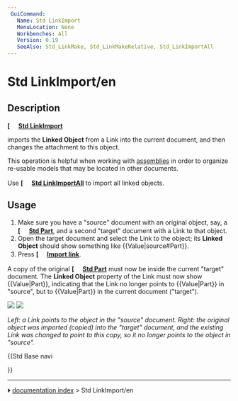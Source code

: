```yaml
---
 GuiCommand:
   Name: Std LinkImport
   MenuLocation: None
   Workbenches: All
   Version: 0.19
   SeeAlso: Std_LinkMake, Std_LinkMakeRelative, Std_LinkImportAll
---
```


# Std LinkImport/en

## Description


**[<img src=images/Std_LinkImport.svg style="width:16px"> [Std LinkImport](Std_LinkImport.md)**

imports the **Linked Object** from a Link into the current document, and then changes the attachment to this object.

This operation is helpful when working with [assemblies](assembly.md) in order to organize re-usable models that may be located in other documents.

Use **[<img src=images/Std_LinkImportAll.svg style="width:16px"> [Std LinkImportAll](Std_LinkImportAll.md)** to import all linked objects.

## Usage

1.  Make sure you have a \"source\" document with an original object, say, a **[<img src=images/Std_Part.svg style="width:16px"> [Std Part](Std_Part.md)**, and a second \"target\" document with a Link to that object.
2.  Open the target document and select the Link to the object; its **Linked Object** should show something like {{Value|source#Part}}.
3.  Press **[<img src=images/Std_LinkImport.svg style="width:16px"> [Import link](Std_LinkImport.md)**.

A copy of the original **[<img src=images/Std_Part.svg style="width:16px"> [Std Part](Std_Part.md)** must now be inside the current \"target\" document. The **Linked Object** property of the Link must now show {{Value|Part}}, indicating that the Link no longer points to {{Value|Part}} in \"source\", but to {{Value|Part}} in the current document (\"target\").

![](images/Std_Link_tree_import_1_example.png ) ![](images/Std_Link_tree_import_2_example.png )



*Left: a Link points to the object in the "source" document. Right: the original object was imported (copied) into the "target" document, and the existing Link was changed to point to this copy, so it no longer points to the object in "source".*





{{Std Base navi

}}



---
⏵ [documentation index](../README.md) > Std LinkImport/en
